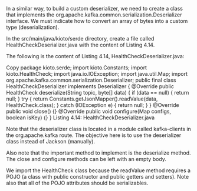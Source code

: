 
In a similar way, to build a custom deserializer, we need to create a class that implements the org.apache.kafka.common.serialization.Deserializer interface. We must indicate how to convert an array of bytes into a custom type (deserialization).

In the src/main/java/kioto/serde directory, create a file called HealthCheckDeserializer.java with the content of Listing 4.14.

 

The following is the content of Listing 4.14, HealthCheckDeserializer.java: 

Copy
package kioto.serde;
import kioto.Constants;
import kioto.HealthCheck;
import java.io.IOException;
import java.util.Map;
import org.apache.kafka.common.serialization.Deserializer;
public final class HealthCheckDeserializer implements Deserializer {
  @Override
  public HealthCheck deserialize(String topic, byte[] data) {
    if (data == null) {
      return null;
    }
    try {
      return Constants.getJsonMapper().readValue(data, HealthCheck.class);
    } catch (IOException e) {
      return null;
    }
  }
  @Override
  public void close() {}
  @Override
  public void configure(Map configs, boolean isKey) {}
}
Listing 4.14: HealthCheckDeserializer.java

Note that the deserializer class is located in a module called kafka-clients in the org.apache.kafka route. The objective here is to use the deserializer class instead of Jackson (manually).

Also note that the important method to implement is the deserialize method. The close and configure methods can be left with an empty body.

We import the HealthCheck class because the readValue method requires a POJO (a class with public constructor and public getters and setters). Note also that all of the POJO attributes should be serializables.